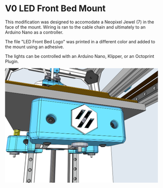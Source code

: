 # V0 LED Front Bed Mount

This modification was designed to accomodate a Neopixel Jewel (7) in the face of the mount. Wiring is ran to the cable chain and ultimately to an Arduino Nano as a controller.

The file "LED Front Bed Logo" was printed in a different color and added to the mount using an adhesive. 

The lights can be controlled with an Arduino Nano, Klipper, or an Octoprint Plugin. 

![LED Front Bed Mount 2](https://github.com/Maverick-3D/VoronUsers/blob/master/printer_mods/Maverick_/V0_LED_Front_Bed_Mount/Images/LED%20Front%20Bed%20Mount%202.PNG)
